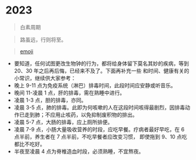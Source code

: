# 2023

> 白素周期

> 路虽远，行则将至。

> [emoji](https://funletu.com/emoji)

- 要知道，任何试图更改生物钟的行为，都将给身体留下莫名其妙的疾病，等到 20、30 年之后再后悔，已经来不及了。下面再补充一些
  和时间、健康有关的小常识，继续供大家参考：
- 晚上 9-11 点为免疫系统（淋巴）排毒时间，此段时间应安静或听音乐。
- 晚间 11-凌晨 1 点，肝的排毒，需在熟睡中进行。
- 凌晨 1-3 点，胆的排毒，亦同。
- 凌晨 3-5 点，肺的排毒。此即为何咳嗽的人在这段时间咳得最剧烈，因排毒动作已走到肺；不应用止咳药，以免抑制废积物的排出。
- 凌晨 5-7 点，大肠的排毒，应上厕所排便。
- 凌晨 7-9 点，小肠大量吸收营养的时段，应吃早餐。疗病者最好早吃，在 6 点半前，养生者在 7 点半前，不吃早餐者应改变习惯，
  即使拖到 9、10 点吃都比不吃好。
- 半夜至凌晨 4 点为脊椎造血时段，必须熟睡，不宜熬夜。
